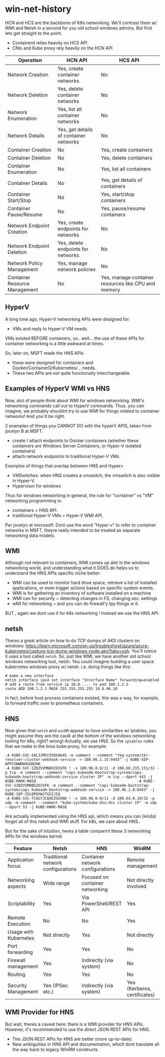 # win-net-history

HCN and HCS are the backbone of K8s networking.  We'll contrast them w/ WMI and Netsh in a second for you old school windows admins.
But first lets get straight to the point.

- Containerd relies heavily on HCS API
- CNIs and Kube proxy rely heavily on the HCN API

| Operation                | HCN API                                   | HCS API                                    |
|--------------------------|-------------------------------------------|--------------------------------------------|
| Network Creation         | Yes, create container networks            | No                                         |
| Network Deletion         | Yes, delete container networks            | No                                         |
| Network Enumeration      | Yes, list all container networks          | No                                         |
| Network Details          | Yes, get details of container networks    | No                                         |
| Container Creation       | No                                        | Yes, create containers                     |
| Container Deletion       | No                                        | Yes, delete containers                     |
| Container Enumeration    | No                                        | Yes, list all containers                   |
| Container Details        | No                                        | Yes, get details of containers             |
| Container Start/Stop     | No                                        | Yes, start/stop containers                 |
| Container Pause/Resume   | No                                        | Yes, pause/resume containers               |
| Network Endpoint Creation| Yes, create endpoints for networks        | No                                         |
| Network Endpoint Deletion| Yes, delete endpoints for networks        | No                                         |
| Network Policy Management| Yes, manage network policies              | No                                         |
| Container Resource Management | No                                  | Yes, manage container resources like CPU and memory  |

## HyperV

A long time ago, Hyper-V networking APIs were designed for:
- VMs and reply to Hyper-V VM needs. 

VMs existed BEFORE containers, so.. well... the use of these APIs for container networking is a little awkward at times.

So, later on, MSFT made the HNS APIs
- these were designed for containers and Docker/ContainerD/Kubernetes/... needs. 
- These two APIs are not quite functionally interchangeable. 

## Examples of HyperV WMI vs HNS

Now, alot of people think about WMI for windows networking.  WMI's networking commands call out to HyperV commands. Thus, you can imagine, we
probably shouldnt try to use WMI for things related to container networks!  And you'd be right.  

2 examples of things you CANNOT DO with the hyperV APIS, taken from jocelyn B at MSFT.

- create / attach endpoints to Docker containers (whether these containers are Windows Server Containers, or Hyper-V isolated containers)
- attach network endpoints to traditional Hyper-V VMs

Examples of things that overlap between HNS and Hyperv
- VMSwitches: when HNS creates a vmswitch, the vmswitch is also visible in Hyper-V.
- Hypervisor for windows

Thus for windows networking in general, the rule for "container" vs "VM" networking programming is:

- containers = HNS API. 
- traditional Hyper-V VMs =  Hyper-V WMI API.

Per jocelyn at microsoft: Dont use the word "Hyper-v" to refer to container networks in MSFT, theyre really intended to be treated as separate networking data models.

## WMI

Although not relevant to containers, WMI comes up alot in the windows networking world, and understanding what it DOES do helps us to understand the HNS APIs specific niche
better:

- WMI can be used to monitor hard drive space, retrieve a list of installed applications, or even trigger actions based on specific system events.
- WMI is for gathering an inventory of software installed on a machine
- WMI can for security ~ detecting changes in FS, changing sec. settings
- wMI for networking ~ and you can do firewall'y tpy things w it.

BUT , again we dont use it for k8s networking ! Instead we use the HNS API.

## netsh

Theres a great article on how to do TCP dumps of AKS clusters on windows: https://learn.microsoft.com/en-us/troubleshoot/azure/azure-kubernetes/capture-tcp-dump-windows-node-aks?tabs=ssh. You'll notice it uses a tool called `netsh`.    So, just like WMI, we have another old school windows networking tool, netsh.  You could imagine building a user space kubernetes
windows proxy w/ netsh.  i.e. doing things like this:

```
# make a new interface
netsh interface ipv4 set interface "Interface Name" forwarding=enabled
# add a route from service ip 10.0..... to pod 100.1.2.3 
route ADD 100.1.2.3 MASK 255.255.255.255 10.0.96.10
```

In fact, before host process containers existed, this was a way, for example, to forward traffic over to prometheus containers.

## HNS

Now given that `netsh` and `winRM` appear to have similarities w/ iptables, you might assume they are the caulk at the bottom
of the windows networking tooling for k8s, right? wrong! Actually, we use *HNS*.  So the `iptables` rules that we make in the 
linux kube proxy, for example:

```
-A KUBE-SVC-SAL3JMSY3XQSA64S -m comment --comment "tkg-system/tkr-resolver-cluster-webhook-service -> 100.96.1.15:9443" -j KUBE-SEP-APPCGWWBW4GQN2HK                                                                                                                 
-A KUBE-SVC-SZBZVVMNBX2D3VFK ! -s 100.96.0.0/11 -d 100.68.215.151/32 -p tcp -m comment --comment "capi-kubeadm-bootstrap-system/capi-kubeadm-bootstrap-webhook-service cluster IP" -m tcp --dport 443 -j KUBE-MARK-MASQ                                              -A KUBE-SVC-SZBZVVMNBX2D3VFK -m comment --comment "capi-kubeadm-bootstrap-system/capi-kubeadm-bootstrap-webhook-service -> 100.96.1.8:9443" -j KUBE-SEP-Z5LDPDXWJ7G5IJIQ                                                                                             -A KUBE-SVC-TCOU7JCQXEZGVUNU ! -s 100.96.0.0/11 -d 100.64.0.10/32 -p udp -m comment --comment "kube-system/kube-dns:dns cluster IP" -m udp --dport 53 -j KUBE-MARK-MASQ                                                                                              
```

Are actually implemented using the HNS api,  which means you can (kinda) forget all of this netsh and WMI stuff.  For k8s, we care about HNS..  

But for the sake of intuition, heres a table comparint these 3 networking APIs for the windows kernel.

| Feature             | Netsh                           | HNS                              | WinRM                         |
|---------------------|---------------------------------|----------------------------------|-------------------------------|
| Application focus   | Traditional network configurations | Container network configurations | Remote management           |
| Networking aspects  | Wide range                       | Focused on container networking  | Not directly involved       |
| Scriptability       | Yes                             | Via PowerShell/REST API          | Yes                         |
| Remote Execution    | No                              | No                               | Yes                         |
| Usage with Kubernetes | Not directly                  | Yes                              | Not directly                |
| Port forwarding     | Yes                             | Yes                              | No                          |
| Firewall management | Yes                             | Indirectly (via system)          | No                          |
| Routing             | Yes                             | Yes                              | No                          |
| Security Management | Yes (IPSec etc.)                | Indirectly (via system)          | Yes (Kerberos, certificates)  |

## WMI Provider  for HNS

But wait, theres a caveat here:  there is a WMI provider for HNS APIs.
However, it's recommended to use the direct JSON REST APIs for HNS. 

- The JSON REST APIs for HNS are better (more up-to-date). 
- New ambiguities in HNS API and documentation, which dont translate all the way back to legacy WinRM constructs.
